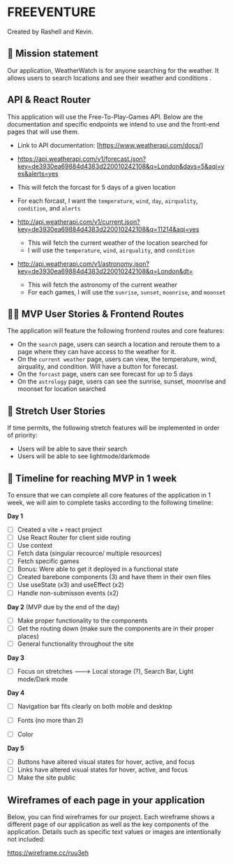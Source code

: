 # FREEVENTURE

Created by Rashell and Kevin.

## 🚀 Mission statement

Our application, WeatherWatch is for anyone searching for the weather. It allows users to search locations and see their weather and conditions  .

## API & React Router

This application will use the Free-To-Play-Games API. Below are the documentation and specific endpoints we intend to use and the front-end pages that will use them.

- Link to API documentation: [https://www.weatherapi.com/docs/]

-  https://api.weatherapi.com/v1/forecast.json?key=de3930ea69884d4383d220010242108&q=London&days=5&aqi=yes&alerts=yes
  - This will fetch the forcast for 5 days of a given location
  - For each forcast, I want the `temperature`, `wind`, `day`, `airquality`, `condition`, and `alerts`
- http://api.weatherapi.com/v1/current.json?key=de3930ea69884d4383d220010242108&q=11214&aqi=yes
  - This will fetch the current weather of the location searched for
  - I will use the `temperature`, `wind`, `airquality`, and `condition`
- http://api.weatherapi.com/v1/astronomy.json?key=de3930ea69884d4383d220010242108&q=London&dt=
  - This will fetch the astronomy of the current weather 
  - For each games, I will use the `sunrise`, `sunset`, `moonrise`, and `moonset`

## 👩‍💻 MVP User Stories & Frontend Routes

The application will feature the following frontend routes and core features:

* On the `search` page, users can search a location and reroute them to a page where they can have access to the weather for it.
* On the `current weather` page, users can view, the temperature, wind, airquality, and condition. Will have a button for forecast. 
* On the `forcast` page, users can see forecast for up to 5 days
* On the `astrology` page, users can see the sunrise, sunset, moonrise and moonset for location searched 

## 🤔 Stretch User Stories

If time permits, the following stretch features will be implemented in order of priority:

* Users will be able to save their search
* Users will be able to see lightmode/darkmode

## 📆 Timeline for reaching MVP in 1 week

To ensure that we can complete all core features of the application in 1 week, we will aim to complete tasks according to the following timeline:

**Day 1**
- [ ] Created a vite + react project 
- [ ] Use React Router for client side routing 
- [ ] Use context
- [ ] Fetch data (singular recource/ multiple resources)
- [ ] Fetch specific games 
- [ ] Bonus: Were able to get it deployed in a functional state
- [ ] Created barebone components (3) and have them in their own files
- [ ] Use useState (x3) and useEffect (x2)
- [ ] Handle non-submisson events (x2) 

**Day 2** (MVP due by the end of the day)
- [ ] Make proper functionality to the components 
- [ ] Get the routing down (make sure the components are in their proper places)
- [ ] General functionality throughout the site

**Day 3** 
- [ ] Focus on stretches ---> Local storage (?), Search Bar, Light mode/Dark mode

**Day 4**
- [ ] Navigation bar fits clearly on both moble and desktop
- [ ] Fonts (no more than 2)
- [ ] Color 


**Day 5**
- [ ] Buttons have altered visual states for hover, active, and focus
- [ ] Links have altered visual states for hover, active, and focus
- [ ] Make the site public 

## Wireframes of each page in your application

Below, you can find wireframes for our project. Each wireframe shows a different page of our application as well as the key components of the application. Details such as specific text values or images are intentionally not included:

https://wireframe.cc/ruu3eh

